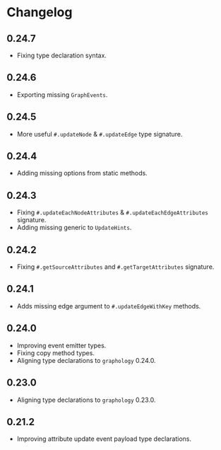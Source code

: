 # Changelog

## 0.24.7

- Fixing type declaration syntax.

## 0.24.6

- Exporting missing `GraphEvents`.

## 0.24.5

- More useful `#.updateNode` & `#.updateEdge` type signature.

## 0.24.4

- Adding missing options from static methods.

## 0.24.3

- Fixing `#.updateEachNodeAttributes` & `#.updateEachEdgeAttributes` signature.
- Adding missing generic to `UpdateHints`.

## 0.24.2

- Fixing `#.getSourceAttributes` and `#.getTargetAttributes` signature.

## 0.24.1

- Adds missing edge argument to `#.updateEdgeWithKey` methods.

## 0.24.0

- Improving event emitter types.
- Fixing copy method types.
- Aligning type declarations to `graphology` 0.24.0.

## 0.23.0

- Aligning type declarations to `graphology` 0.23.0.

## 0.21.2

- Improving attribute update event payload type declarations.
